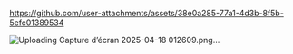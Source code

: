 

https://github.com/user-attachments/assets/38e0a285-77a1-4d3b-8f5b-5efc01389534



![Uploading Capture d’écran 2025-04-18 012609.png…]()
